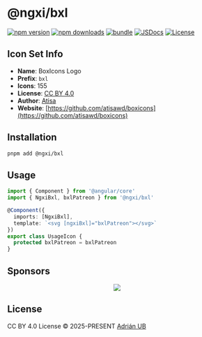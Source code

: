 # @ngxi/bxl

[![npm version][npm-version-src]][npm-version-href]
[![npm downloads][npm-downloads-src]][npm-downloads-href]
[![bundle][bundle-src]][bundle-href]
[![JSDocs][jsdocs-src]][jsdocs-href]
[![License][license-src]][license-href]

## Icon Set Info

- **Name**: BoxIcons Logo
- **Prefix**: `bxl`
- **Icons**: 155
- **License**: [CC BY 4.0](https://creativecommons.org/licenses/by/4.0/)
- **Author**: [Atisa](https://github.com/atisawd/boxicons)
- **Website**: [https://github.com/atisawd/boxicons](https://github.com/atisawd/boxicons)

## Installation

```sh
pnpm add @ngxi/bxl
```

## Usage

```ts
import { Component } from '@angular/core'
import { NgxiBxl, bxlPatreon } from '@ngxi/bxl'

@Component({
  imports: [NgxiBxl],
  template: `<svg [ngxiBxl]="bxlPatreon"></svg>`
})
export class UsageIcon {
  protected bxlPatreon = bxlPatreon
}
```

## Sponsors

<p align="center">
  <a href="https://cdn.jsdelivr.net/gh/adrian-ub/static/sponsors.svg">
    <img src='https://cdn.jsdelivr.net/gh/adrian-ub/static/sponsors.svg'/>
  </a>
</p>

## License

CC BY 4.0 License © 2025-PRESENT [Adrián UB](https://github.com/adrian-ub)

<!-- Badges -->

[npm-version-src]: https://img.shields.io/npm/v/@ngxi/bxl?style=flat&colorA=080f12&colorB=1fa669
[npm-version-href]: https://npmjs.com/package/@ngxi/bxl
[npm-downloads-src]: https://img.shields.io/npm/dm/@ngxi/bxl?style=flat&colorA=080f12&colorB=1fa669
[npm-downloads-href]: https://npmjs.com/package/@ngxi/bxl
[bundle-src]: https://img.shields.io/bundlephobia/minzip/@ngxi/bxl?style=flat&colorA=080f12&colorB=1fa669&label=minzip
[bundle-href]: https://bundlephobia.com/result?p=@ngxi/bxl
[license-src]: https://img.shields.io/npm/l/@ngxi/bxl?style=flat&colorA=080f12&colorB=1fa669
[license-href]: https://github.com/adrian-ub/ngxi/blob/main/LICENSE
[jsdocs-src]: https://img.shields.io/badge/jsdocs-reference-080f12?style=flat&colorA=080f12&colorB=1fa669
[jsdocs-href]: https://www.jsdocs.io/package/@ngxi/bxl

